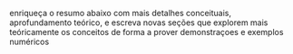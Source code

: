 enriqueça o resumo abaixo com mais detalhes conceituais, aprofundamento teórico, e escreva novas seções que explorem mais teóricamente os conceitos de forma a prover demonstraçoes e exemplos numéricos